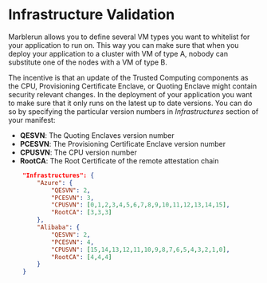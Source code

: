 # Infrastructure Validation

Marblerun allows you to define several VM types you want to whitelist for your application to run on. This way you can make sure that when you deploy your application to a cluster with VM of type A, nobody can substitute one of the nodes with a VM of type B.

The incentive is that an update of the Trusted Computing components as the CPU, Provisioning Certificate Enclave, or Quoting Enclave might contain security relevant changes.
In the deployment of your application you want to make sure that it only runs on the latest up to date versions.
You can do so by specifying the particular version numbers in *Infrastructures* section of your manifest:

* **QESVN**: The Quoting Enclaves version number
* **PCESVN**: The Provisioning Certificate Enclave version number
* **CPUSVN**: The CPU version number
* **RootCA**: The Root Certificate of the remote attestation chain

```json
    "Infrastructures": {
        "Azure": {
            "QESVN": 2,
            "PCESVN": 3,
            "CPUSVN": [0,1,2,3,4,5,6,7,8,9,10,11,12,13,14,15],
            "RootCA": [3,3,3]
        },
        "Alibaba": {
            "QESVN": 2,
            "PCESVN": 4,
            "CPUSVN": [15,14,13,12,11,10,9,8,7,6,5,4,3,2,1,0],
            "RootCA": [4,4,4]
        }
    }
```
